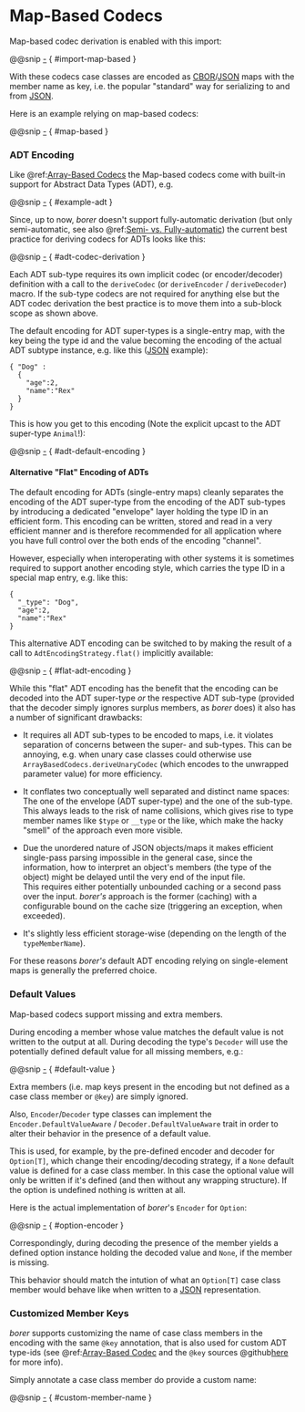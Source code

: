 Map-Based Codecs
================

Map-based codec derivation is enabled with this import:

@@snip [-]($test$/DerivationSpec.scala) { #import-map-based }

With these codecs case classes are encoded as [CBOR]/[JSON] maps with the member name as key, i.e. the popular
"standard" way for serializing to and from [JSON]. 

Here is an example relying on map-based codecs:

@@snip [-]($test$/DerivationSpec.scala) { #map-based }


### ADT Encoding

Like @ref:[Array-Based Codecs](01-array-based.md) the Map-based codecs come with built-in support for Abstract Data
Types (ADT), e.g.

@@snip [-]($test$/DerivationSpec.scala) { #example-adt }

Since, up to now, _borer_ doesn't support fully-automatic derivation (but only semi-automatic, see also
@ref:[Semi- vs. Fully-automatic](04-semi-vs-full-automatic.md)) the current best practice for deriving codecs for ADTs
looks like this:

@@snip [-]($test$/DerivationSpec.scala) { #adt-codec-derivation }

Each ADT sub-type requires its own implicit codec (or encoder/decoder) definition with a call to the `deriveCodec` (or
`deriveEncoder` / `deriveDecoder`) macro. If the sub-type codecs are not required for anything else but the ADT codec
derivation the best practice is to move them into a sub-block scope as shown above.

The default encoding for ADT super-types is a single-entry map, with the key being the type id and the value
becoming the encoding of the actual ADT subtype instance, e.g. like this ([JSON] example):

```
{ "Dog" :
  {
    "age":2,
    "name":"Rex"
  }
}
```

This is how you get to this encoding (Note the explicit upcast to the ADT super-type `Animal`!):

@@snip [-]($test$/DerivationSpec.scala) { #adt-default-encoding }


#### Alternative "Flat" Encoding of ADTs

The default encoding for ADTs (single-entry maps) cleanly separates the encoding of the ADT super-type from the encoding
of the ADT sub-types by introducing a dedicated "envelope" layer holding the type ID in an efficient form. This encoding
can be written, stored and read in a very efficient manner and is therefore recommended for all application where you
have full control over the both ends of the encoding "channel".

However, especially when interoperating with other systems it is sometimes required to support another encoding style,
which carries the type ID in a special map entry, e.g. like this:

```
{
  "_type": "Dog",
  "age":2,
  "name":"Rex"
}
```  

This alternative ADT encoding can be switched to by making the result of a call to `AdtEncodingStrategy.flat()`
implicitly available:

@@snip [-]($test$/DerivationSpec.scala) { #flat-adt-encoding }

While this "flat" ADT encoding has the benefit that the encoding can be decoded into the ADT super-type _or_ the
respective ADT sub-type (provided that the decoder simply ignores surplus members, as _borer_ does) it also has a number
of significant drawbacks:

- It requires all ADT sub-types to be encoded to maps, i.e. it violates separation of concerns between the super- and
  sub-types. This can be annoying, e.g. when unary case classes could otherwise use `ArrayBasedCodecs.deriveUnaryCodec`
  (which encodes to the unwrapped parameter value) for more efficiency.

- It conflates two conceptually well separated and distinct name spaces: The one of the envelope (ADT super-type) and
  the one of the sub-type. This always leads to the risk of name collisions, which gives rise to type member names like
  `$type` or `__type` or the like, which make the hacky "smell" of the approach even more visible.
  
- Due the unordered nature of JSON objects/maps it makes efficient single-pass parsing impossible in the general case,
  since the information, how to interpret an object's members (the type of the object) might be delayed until the very
  end of the input file.<br>
  This requires either potentially unbounded caching or a second pass over the input. _borer's_ approach is the former
  (caching) with a configurable bound on the cache size (triggering an exception, when exceeded).

- It's slightly less efficient storage-wise (depending on the length of the `typeMemberName`).

For these reasons _borer's_ default ADT encoding relying on single-element maps is generally the preferred choice.


### Default Values

Map-based codecs support missing and extra members.

During encoding a member whose value matches the default value is not written to the output at all.
During decoding the type's `Decoder` will use the potentially defined default value for all missing members, e.g.:

@@snip [-]($test$/DerivationSpec.scala) { #default-value } 

Extra members (i.e. map keys present in the encoding but not defined as a case class member or `@key`) are simply ignored.<br>

Also, `Encoder`/`Decoder` type classes can implement the `Encoder.DefaultValueAware` / `Decoder.DefaultValueAware`
trait in order to alter their behavior in the presence of a default value.

This is used, for example, by the pre-defined encoder and decoder for `Option[T]`, which change their encoding/decoding
strategy, if a `None` default value is defined for a case class member. In this case the optional value will only be
written if it's defined (and then without any wrapping structure). If the option is undefined nothing is written at all.

Here is the actual implementation of _borer_'s `Encoder` for `Option`:

@@snip [-]($core$/Encoder.scala) { #option-encoder }


Correspondingly, during decoding the presence of the member yields a defined option instance holding the decoded value
and `None`, if the member is missing.

This behavior should match the intution of what an `Option[T]` case class member would behave like when written to a
[JSON] representation. 


### Customized Member Keys

_borer_ supports customizing the name of case class members in the encoding with the same `@key` annotation, that is
also used for custom ADT type-ids (see @ref:[Array-Based Codec](01-array-based.md) and the `@key` sources
@github[here](/derivation/src/main/scala/io/bullet/borer/derivation/key.scala) for more info).

Simply annotate a case class member do provide a custom name:

@@snip [-]($test$/DerivationSpec.scala) { #custom-member-name }


  [CBOR]: http://cbor.io/
  [JSON]: http://json.org/